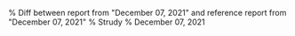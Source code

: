 % Diff between report from "December 07, 2021" and reference report from "December 07, 2021"
% Strudy
% December 07, 2021


